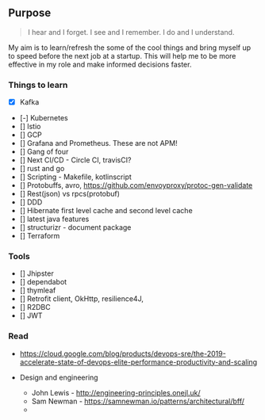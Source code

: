 ## Purpose

> I hear and I forget. I see and I remember. I do and I understand.

My aim is to learn/refresh the some of the cool things and bring myself up to speed before the next job at a startup. This will help me to be more effective in my role and make informed decisions faster.

### Things to learn
* [x] Kafka
* [-] Kubernetes
* [] Istio
* [] GCP
* [] Grafana and Prometheus. These are not APM!
* [] Gang of four
* [] Next CI/CD - Circle CI, travisCI?
* [] rust and go
* [] Scripting - Makefile, kotlinscript
* [] Protobuffs, avro, https://github.com/envoyproxy/protoc-gen-validate
* [] Rest(json) vs rpcs(protobuf)
* [] DDD 
* [] Hibernate first level cache and second level cache
* [] latest java features
* [] structurizr - document package
* [] Terraform

### Tools
- [] Jhipster
- [] dependabot
- [] thymleaf
- [] Retrofit client, OkHttp, resilience4J, 
- [] R2DBC
- [] JWT

### Read 
* https://cloud.google.com/blog/products/devops-sre/the-2019-accelerate-state-of-devops-elite-performance-productivity-and-scaling

* Design and engineering
    - John Lewis - http://engineering-principles.onejl.uk/
    - Sam Newman - https://samnewman.io/patterns/architectural/bff/
    - 
